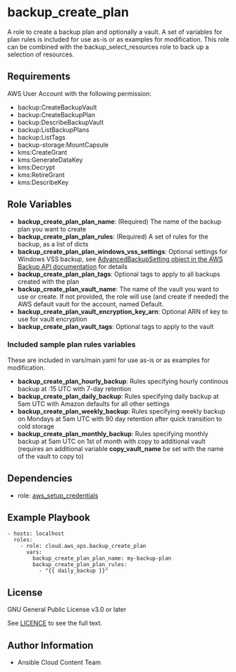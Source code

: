 backup_create_plan
==================

A role to create a backup plan and optionally a vault. A set of variables for plan rules is included for use as-is or as examples for modification. This role can be combined with the backup_select_resources role to back up a selection of resources.

Requirements
------------

AWS User Account with the following permission:

* backup:CreateBackupVault
* backup:CreateBackupPlan
* backup:DescribeBackupVault
* backup:ListBackupPlans
* backup:ListTags
* backup-storage:MountCapsule
* kms:CreateGrant
* kms:GenerateDataKey
* kms:Decrypt
* kms:RetireGrant
* kms:DescribeKey

Role Variables
--------------

* **backup_create_plan_plan_name**: (Required) The name of the backup plan you want to create
* **backup_create_plan_plan_rules**: (Required) A set of rules for the backup, as a list of dicts
* **backup_create_plan_plan_windows_vss_settings**: Optional settings for Windows VSS backup, see [AdvancedBackupSetting object in the AWS Backup API documentation](https://docs.aws.amazon.com/aws-backup/latest/devguide/API_AdvancedBackupSetting.html) for details
* **backup_create_plan_plan_tags**: Optional tags to apply to all backups created with the plan
* **backup_create_plan_vault_name**: The name of the vault you want to use or create. If not provided, the role will use (and create if needed) the AWS default vault for the account, named Default.
* **backup_create_plan_vault_encryption_key_arn**: Optional ARN of key to use for vault encryption
* **backup_create_plan_vault_tags**: Optional tags to apply to the vault

### Included sample plan rules variables
These are included in vars/main.yaml for use as-is or as examples for modification.

* **backup_create_plan_hourly_backup**: Rules specifying hourly continous backup at :15 UTC with 7-day retention
* **backup_create_plan_daily_backup**: Rules specifying daily backup at 5am UTC with Amazon defaults for all other settings
* **backup_create_plan_weekly_backup**: Rules specifying weekly backup on Mondays at 5am UTC with 90 day retention after quick transition to cold storage
* **backup_create_plan_monthly_backup**: Rules specifying monthly backup at 5am UTC on 1st of month with copy to additional vault (requires an additional variable **copy_vault_name** be set with the name of the vault to copy to)


Dependencies
------------

* role: [aws_setup_credentials](../aws_setup_credentials/README.md)

Example Playbook
----------------

    - hosts: localhost
      roles:
        - role: cloud.aws_ops.backup_create_plan
          vars:
            backup_create_plan_plan_name: my-backup-plan
            backup_create_plan_plan_rules:
              - "{{ daily_backup }}"

License
-------

GNU General Public License v3.0 or later

See [LICENCE](../../LICENSE) to see the full text.

Author Information
------------------

* Ansible Cloud Content Team

